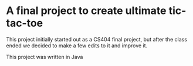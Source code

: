 # A final project to create ultimate tic-tac-toe

This project initially started out as a CS404 final project, but after the class ended we decided to make a few edits to it and improve it.

This project was written in Java

